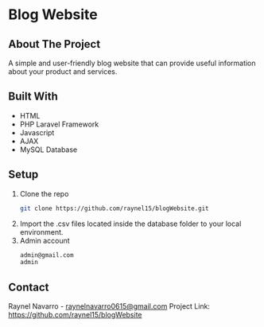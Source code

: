 # Blog Website 

## About The Project

A simple and user-friendly blog website that can provide useful information about your product and services.

## Built With

* HTML
* PHP Laravel Framework
* Javascript
* AJAX
* MySQL Database

## Setup

1. Clone the repo
   ```sh
   git clone https://github.com/raynel15/blogWebsite.git
   ```
2. Import the .csv files located inside the database folder to your local environment.
3. Admin account 
   ```sh
   admin@gmail.com
   admin
   ```

## Contact

Raynel Navarro - raynelnavarro0615@gmail.com
Project Link: https://github.com/raynel15/blogWebsite


